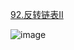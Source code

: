 [92.反转链表Ⅱ](https://leetcode-cn.com/problems/reverse-linked-list-ii/submissions/)

![image](https://user-images.githubusercontent.com/47679525/113803052-590b6000-978e-11eb-8f57-898d9552677a.png)
